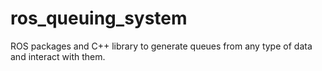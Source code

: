 # ros_queuing_system
ROS packages and C++ library to generate queues from any type of data and interact with them.
